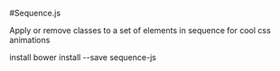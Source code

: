 #Sequence.js

Apply or remove classes to a set of elements in sequence for cool css animations

install 
bower install --save sequence-js